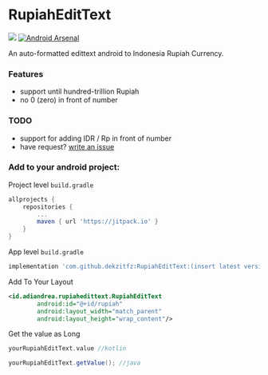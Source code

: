 # RupiahEditText

[![](https://jitpack.io/v/dekzitfz/RupiahEditText.svg)](https://jitpack.io/#dekzitfz/RupiahEditText) [![Android Arsenal](https://img.shields.io/badge/Android%20Arsenal-RupiahEditText-brightgreen.svg?style=flat)](https://android-arsenal.com/details/1/8038)

An auto-formatted edittext android to Indonesia Rupiah Currency.

### Features

- support until hundred-trillion Rupiah
- no 0 (zero) in front of number

### TODO

- support for adding IDR / Rp in front of number
- have request? [write an issue](https://github.com/dekzitfz/RupiahEditText/issues/new)

### Add to your android project:

Project level `build.gradle`
```groovy
allprojects {
    repositories {
        ...
        maven { url 'https://jitpack.io' }
    }
}
```

App level `build.gradle`
```groovy
implementation 'com.github.dekzitfz:RupiahEditText:(insert latest version)'
```

Add To Your Layout
```xml
<id.adiandrea.rupiahedittext.RupiahEditText
        android:id="@+id/rupiah"
        android:layout_width="match_parent"
        android:layout_height="wrap_content"/>
```

Get the value as Long
```kotlin
yourRupiahEditText.value //kotlin
```

```java
yourRupiahEditText.getValue(); //java
```